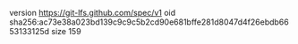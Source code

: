 version https://git-lfs.github.com/spec/v1
oid sha256:ac73e38a023bd139c9c9c5b2cd90e681bffe281d8047d4f26ebdb6653133125d
size 159
